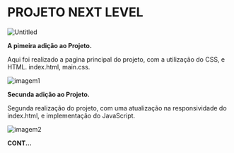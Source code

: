 # PROJETO NEXT LEVEL 

![Untitled](https://user-images.githubusercontent.com/65434919/83586231-49920980-a522-11ea-9b8a-703b72e4145d.png)


**A pimeira adição ao Projeto.**

Aqui foi realizado a pagina principal do projeto,
com a utilização do CSS, e HTML.
index.html, main.css.


![imagem1](https://user-images.githubusercontent.com/65434919/83590339-ec9b5100-a52b-11ea-979c-2227914c7795.png)


**Secunda adição ao Projeto.**

Segunda realização do projeto, com uma atualização na
responsividade do index.html, e implementação do JavaScript.



![imagem2](https://user-images.githubusercontent.com/65434919/83590455-28361b00-a52c-11ea-8ddb-32f995ba6ef9.png)

**CONT...**
